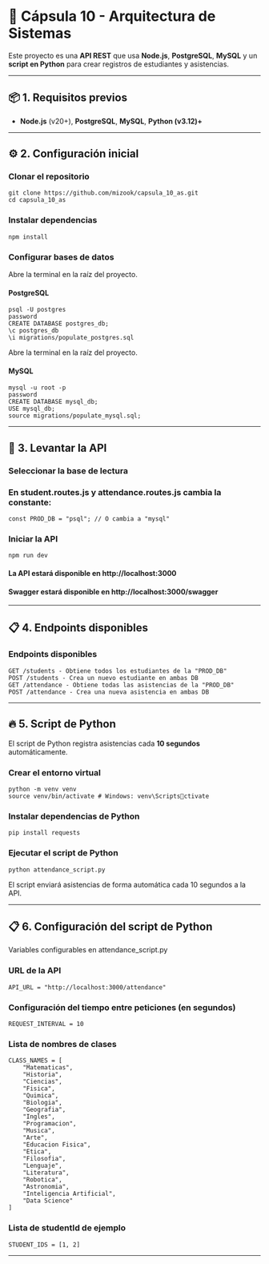 # 📘 **Cápsula 10 - Arquitectura de Sistemas**

Este proyecto es una **API REST** que usa **Node.js**, **PostgreSQL**, **MySQL** y un **script en Python** para crear registros de estudiantes y asistencias.

---

## 📦 **1. Requisitos previos**

- **Node.js** (v20+), **PostgreSQL**, **MySQL**, **Python (v3.12)+**

---

## ⚙️ **2. Configuración inicial**

### Clonar el repositorio

```
git clone https://github.com/mizook/capsula_10_as.git
cd capsula_10_as
```

### Instalar dependencias

```
npm install
```

### Configurar bases de datos

Abre la terminal en la raíz del proyecto.

#### PostgreSQL

```
psql -U postgres
password
CREATE DATABASE postgres_db;
\c postgres_db
\i migrations/populate_postgres.sql
```

Abre la terminal en la raíz del proyecto.

#### MySQL

```
mysql -u root -p
password
CREATE DATABASE mysql_db;
USE mysql_db;
source migrations/populate_mysql.sql;
```

---

## 🚀 **3. Levantar la API**

### Seleccionar la base de lectura

### En student.routes.js y attendance.routes.js cambia la constante:

```
const PROD_DB = "psql"; // O cambia a "mysql"
```

### Iniciar la API

```
npm run dev
```

#### La API estará disponible en http://localhost:3000

#### Swagger estará disponible en http://localhost:3000/swagger

---

## 📋 **4. Endpoints disponibles**

### Endpoints disponibles

```
GET /students - Obtiene todos los estudiantes de la "PROD_DB"
POST /students - Crea un nuevo estudiante en ambas DB
GET /attendance - Obtiene todas las asistencias de la "PROD_DB"
POST /attendance - Crea una nueva asistencia en ambas DB
```

---

## 🔥 **5. Script de Python**

El script de Python registra asistencias cada **10 segundos** automáticamente.

### Crear el entorno virtual

```
python -m venv venv
source venv/bin/activate # Windows: venv\Scriptsctivate
```

### Instalar dependencias de Python

```
pip install requests
```

### Ejecutar el script de Python

```
python attendance_script.py
```

El script enviará asistencias de forma automática cada 10 segundos a la API.

---

## 📋 **6. Configuración del script de Python**

Variables configurables en attendance_script.py

### URL de la API

```
API_URL = "http://localhost:3000/attendance"
```

### Configuración del tiempo entre peticiones (en segundos)

```
REQUEST_INTERVAL = 10
```

### Lista de nombres de clases

```
CLASS_NAMES = [
    "Matematicas",
    "Historia",
    "Ciencias",
    "Fisica",
    "Quimica",
    "Biologia",
    "Geografia",
    "Ingles",
    "Programacion",
    "Musica",
    "Arte",
    "Educacion Fisica",
    "Etica",
    "Filosofia",
    "Lenguaje",
    "Literatura",
    "Robotica",
    "Astronomia",
    "Inteligencia Artificial",
    "Data Science"
]
```

### Lista de studentId de ejemplo

```
STUDENT_IDS = [1, 2]
```

---
